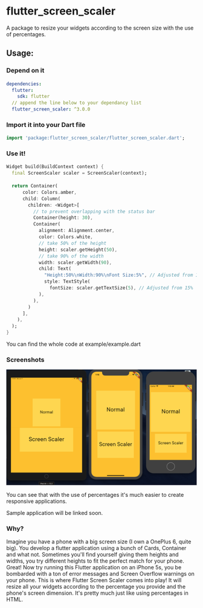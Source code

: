 # flutter_screen_scaler

A package to resize your widgets according to the screen size with the use of percentages.

## Usage:

### Depend on it

```yaml
dependencies:
  flutter:
    sdk: flutter
  // append the line below to your dependancy list
  flutter_screen_scaler: ^3.0.0
```

### Import it into your Dart file

```dart
import 'package:flutter_screen_scaler/flutter_screen_scaler.dart';
```

### Use it!

```dart
Widget build(BuildContext context) {
  final ScreenScaler scaler = ScreenScaler(context);

  return Container(
      color: Colors.amber,
      child: Column(
        children: <Widget>[
          // to prevent overlapping with the status bar
          Container(height: 30),
          Container(
            alignment: Alignment.center,
            color: Colors.white,
            // take 50% of the height
            height: scaler.getHeight(50),
            // take 90% of the width
            width: scaler.getWidth(90),
            child: Text(
              "Height:50%\nWidth:90%\nFont Size:5%", // Adjusted from 15% due to getTextSize change
              style: TextStyle(
                fontSize: scaler.getTextSize(5), // Adjusted from 15%
            ),
          ),
        )
      ],
    ),
  );
}
```

You can find the whole code at example/example.dart

### Screenshots

![screenshot](https://github.com/akassharjun/flutter-screen-scaler/blob/master/assets/sample_image_with_container.png?raw=true)

You can see that with the use of percentages it's much easier to create responsive applications.

Sample application will be linked soon.

### Why?

Imagine you have a phone with a big screen size (I own a OnePlus 6, quite big). You develop a flutter application using a bunch of Cards, Container and what not. Sometimes you'll find yourself giving them heights and widths, you try different heights to fit the perfect match for your phone. Great! Now try running this Flutter application on an iPhone 5s, you be bombarded with a ton of error messages and Screen Overflow warnings on your phone. This is where Flutter Screen Scaler comes into play! It will resize all your widgets according to the percentage you provide and the phone's screen dimension. It's pretty much just like using percentages in HTML.
